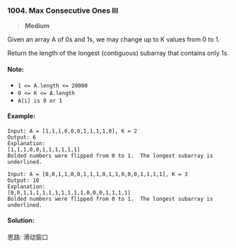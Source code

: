 ### 1004. Max Consecutive Ones III

> **Medium**

Given an array A of 0s and 1s, we may change up to K values from 0 to 1.

Return the length of the longest (contiguous) subarray that contains only 1s.

#### Note:

* `1 <= A.length <= 20000`
* `0 <= K <= A.length`
* `A[i] is 0 or 1` 

#### Example:
```
Input: A = [1,1,1,0,0,0,1,1,1,1,0], K = 2
Output: 6
Explanation: 
[1,1,1,0,0,1,1,1,1,1,1]
Bolded numbers were flipped from 0 to 1.  The longest subarray is underlined.
```

```
Input: A = [0,0,1,1,0,0,1,1,1,0,1,1,0,0,0,1,1,1,1], K = 3
Output: 10
Explanation: 
[0,0,1,1,1,1,1,1,1,1,1,1,0,0,0,1,1,1,1]
Bolded numbers were flipped from 0 to 1.  The longest subarray is underlined.
```

#### Solution:

思路: 滑动窗口
